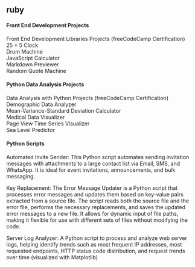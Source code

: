 ## ruby

#### Front End Development Projects
Front End Development Libraries Projects (freeCodeCamp Certification) <br />
25 + 5 Clock <br />
Drum Machine <br />
JavaScript Calculator <br />
Markdown Previewer <br />
Random Quote Machine <br />

#### Python Data Analysis Projects
Data Analysis with Python Projects (freeCodeCamp Certification) <br />
Demographic Data Analyzer <br />
Mean-Variance-Standard Deviation Calculator <br />
Medical Data Visualizer <br />
Page View Time Series Visualizer <br />
Sea Level Predictor <br />

#### Python Scripts
Automated Invite Sender: This Python script automates sending invitation messages with attachments to a large contact list via Email, SMS, and WhatsApp. It is ideal for event invitations, announcements, and bulk messaging.

Key Replacement: The Error Message Updater is a Python script that processes error messages and updates them based on key-value pairs extracted from a source file. The script reads both the source file and the error file, performs the necessary replacements, and saves the updated error messages to a new file. It allows for dynamic input of file paths, making it flexible for use with different sets of files without modifying the code.

Server Log Analyzer: A Python script to process and analyze web server logs, helping identify trends such as most frequent IP addresses, most requested endpoints, HTTP status code distribution, and request trends over time (visualized with Matplotlib)

